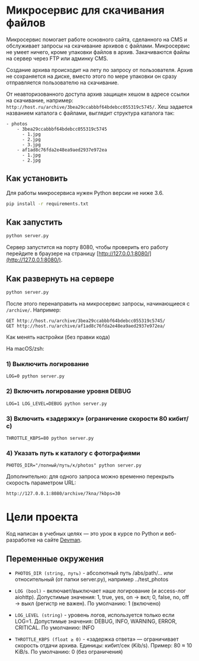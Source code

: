 # Микросервис для скачивания файлов

Микросервис помогает работе основного сайта, сделанного на CMS и обслуживает
запросы на скачивание архивов с файлами. Микросервис не умеет ничего, кроме упаковки файлов
в архив. Закачиваются файлы на сервер через FTP или админку CMS.

Создание архива происходит на лету по запросу от пользователя. Архив не сохраняется на диске, вместо этого по мере упаковки он сразу отправляется пользователю на скачивание.

От неавторизованного доступа архив защищен хешом в адресе ссылки на скачивание, например: `http://host.ru/archive/3bea29ccabbbf64bdebcc055319c5745/`. Хеш задается названием каталога с файлами, выглядит структура каталога так:

```
- photos
    - 3bea29ccabbbf64bdebcc055319c5745
      - 1.jpg
      - 2.jpg
      - 3.jpg
    - af1ad8c76fda2e48ea9aed2937e972ea
      - 1.jpg
      - 2.jpg
```


## Как установить

Для работы микросервиса нужен Python версии не ниже 3.6.

```bash
pip install -r requirements.txt
```

## Как запустить

```bash
python server.py
```

Сервер запустится на порту 8080, чтобы проверить его работу перейдите в браузере на страницу [http://127.0.0.1:8080/](http://127.0.0.1:8080/).

## Как развернуть на сервере

```bash
python server.py
```

После этого перенаправить на микросервис запросы, начинающиеся с `/archive/`. Например:

```
GET http://host.ru/archive/3bea29ccabbbf64bdebcc055319c5745/
GET http://host.ru/archive/af1ad8c76fda2e48ea9aed2937e972ea/
```
Как менять настройки (без правки кода)

На macOS/zsh:

### 1) Выключить логирование
`LOG=0 python server.py`

### 2) Включить логирование уровня DEBUG
`LOG=1 LOG_LEVEL=DEBUG python server.py`

### 3) Включить «задержку» (ограничение скорости 80 кибит/с)
`THROTTLE_KBPS=80 python server.py`

### 4) Указать путь к каталогу с фотографиями
`PHOTOS_DIR="/полный/путь/к/photos" python server.py`


Дополнительно: для одного запроса можно временно перекрыть скорость параметром URL:

`http://127.0.0.1:8080/archive/7kna/?kbps=30`
# Цели проекта

Код написан в учебных целях — это урок в курсе по Python и веб-разработке на сайте [Devman](https://dvmn.org).

## Переменные окружения

- `PHOTOS_DIR (string, путь)` - абсолютный путь /abs/path/... или относительный (от папки server.py), например ../test_photos

- `LOG (bool)` - включает/выключает наше логирование (и access-лог aiohttp).
Допустимые значения: 1, true, yes, on → вкл; 0, false, no, off → выкл (регистр не важен).
По умолчанию: 1 (включено)

- `LOG_LEVEL (string)` - уровень логов, используется только если LOG=1.
Допустимые значения: DEBUG, INFO, WARNING, ERROR, CRITICAL.
По умолчанию: INFO

- `THROTTLE_KBPS (float ≥ 0)` - «задержка ответа» — ограничивает скорость отдачи архива.
Единицы: кибит/сек (Kib/s). Пример: 80 ≈ 10 KiB/s.
По умолчанию: 0 (без ограничения)


